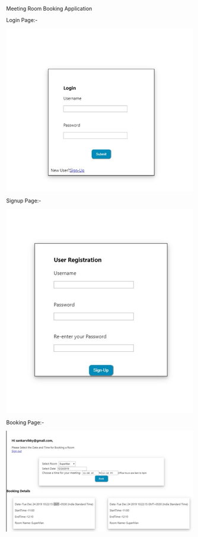 Meeting Room Booking Application

Login Page:-

  ![Login Page](https://github.com/godmanvikky/images/blob/master/First%20Page.JPG)
  
Signup Page:-

  ![Signup Page](https://github.com/godmanvikky/images/blob/master/Signup%20Page.JPG)
  
Booking Page:-

  ![Booking Page](https://github.com/godmanvikky/images/blob/master/Booking%20Details.JPG "Optional title")
